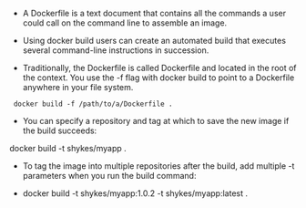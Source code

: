 - A Dockerfile is a text document that contains all the commands a user could call on the command line to assemble an image.
- Using docker build users can create an automated build that executes several command-line instructions in succession.

- Traditionally, the Dockerfile is called Dockerfile and located in the root of the context. You use the -f flag with docker build to point to a Dockerfile anywhere in your file system.

```
 docker build -f /path/to/a/Dockerfile .

 ```
- You can specify a repository and tag at which to save the new image if the build succeeds:

 docker build -t shykes/myapp .

- To tag the image into multiple repositories after the build, add multiple -t parameters when you run the build command:

- docker build -t shykes/myapp:1.0.2 -t shykes/myapp:latest .
